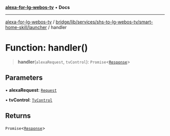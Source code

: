 [**alexa-for-lg-webos-tv**](../../../../../../../README.md) • **Docs**

***

[alexa-for-lg-webos-tv](../../../../../../../modules.md) / [bridge/lib/services/shs-to-lg-webos-tv/smart-home-skill/launcher](../README.md) / handler

# Function: handler()

> **handler**(`alexaRequest`, `tvControl`): `Promise`\<[`Response`](../../../../../../../common/smart-home-skill/response/classes/Response.md)\>

## Parameters

• **alexaRequest**: [`Request`](../../../../../../../common/smart-home-skill/request/classes/Request.md)

• **tvControl**: [`TvControl`](../../../tv-manager/tv-control/classes/TvControl.md)

## Returns

`Promise`\<[`Response`](../../../../../../../common/smart-home-skill/response/classes/Response.md)\>
